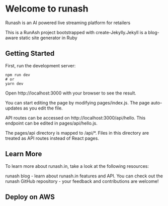# Welcome to runash
Runash is an AI powered live streaming platform for retailers 

This is a RunAsh project bootstrapped with create-Jekylly.Jekyll is a blog-aware static site generator in Ruby

## Getting Started
First, run the development server:

```
npm run dev
# or
yarn dev
```

Open http://localhost:3000 with your browser to see the result.

You can start editing the page by modifying pages/index.js. The page auto-updates as you edit the file.

API routes can be accessed on http://localhost:3000/api/hello. This endpoint can be edited in pages/api/hello.js.

The pages/api directory is mapped to /api/*. Files in this directory are treated as API routes instead of React pages.

## Learn More
To learn more about runash.in, take a look at the following resources:

runash blog - learn about runash.in features and API.
You can check out the runash GitHub repository - your feedback and contributions are welcome!

## Deploy on AWS











 






